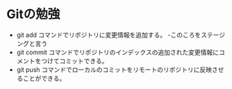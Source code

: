 # Gitの勉強

- git add コマンドでリポジトリに変更情報を追加する。
  -このころをステージングと言う
- git commit コマンドでリポジトリのインデックスの追加された変更情報にコメントをつけてコミットできる。
- git push コマンドでローカルのコミットをリモートのリポジトリに反映させることができる。

